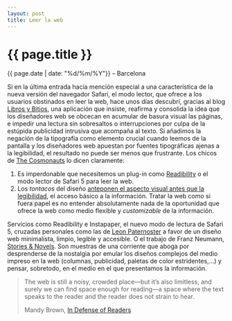```yaml
---
layout: post
title: Leer la web
---
```


{{ page.title }}
================

{{ page.date | date: "%d/%m/%Y"}} &ndash; Barcelona

Si en la última entrada hacía mención especial a una característica de la nueva versión del navegador Safari, el modo lector, que ofrece a los usuarios obstinados en leer la web, hace unos días descubrí, gracias al blog [Libros y Bitios](http://jamillan.com/librosybitios/2010/06/problemas_lectura/), una aplicación que insiste, reafirma y consolida la idea que los diseñadores web se obcecan en acumular de basura visual las páginas, e impedir una lectura sin sobresaltos o interrupciones por culpa de la estúpida publicidad intrusiva que acompaña al texto. Si añadimos la negación de la tipografía como elemento crucial cuando leemos de la pantalla y los diseñadores web apuestan por fuentes tipográficas ajenas a la legibilidad, el resultado no puede ser menos que frustrante. Los chicos de [The Cosmonauts](http://www.vostok.es/blog/in-support-of-a-less-cluttered-screen) lo dicen claramente:

1. Es imperdonable que necesitemos un plug-in como [Readibility](http://lab.arc90.com/2009/03/02/readability/) o el modo lector de Safari 5 para leer la web.
2. Los *tontacos* del diseño [anteponen el aspecto visual antes que la legibilidad](http://www.flickr.com/photos/formforce/4647760506/), el acceso básico a la información. Tratar la web como si fuera papel es no entender absolutamente nada de la oportunidad que ofrece la web como medio flexible y *customizable* de la información.  

Servicios como Readibility e Instapaper, el nuevo modo de lectura de Safari 5, cruzadas personales como las de [Leon Paternoster](http://leonpaternoster.com/) a favor de un diseño web minimalista, limpio, legible y accesible. O el trabajo de Franz Neumann, [Stories & Novels](http://www.storiesandnovels.com/). Son muestras de una corriente que aboga por desprenderse de la nostalgia por emular los diseños complejos del medio impreso en la web (columnas, publicidad, paletas de color estridentes,...) y pensar, sobretodo, en el medio en el que presentamos la información.

>The web is still a noisy, crowded place—but it’s also limitless, and surely we can find space enough for reading—a space where the text speaks to the reader and the reader does not strain to hear.
> 
>Mandy Brown, [In Defense of Readers](http://www.alistapart.com/articles/indefenseofreaders)